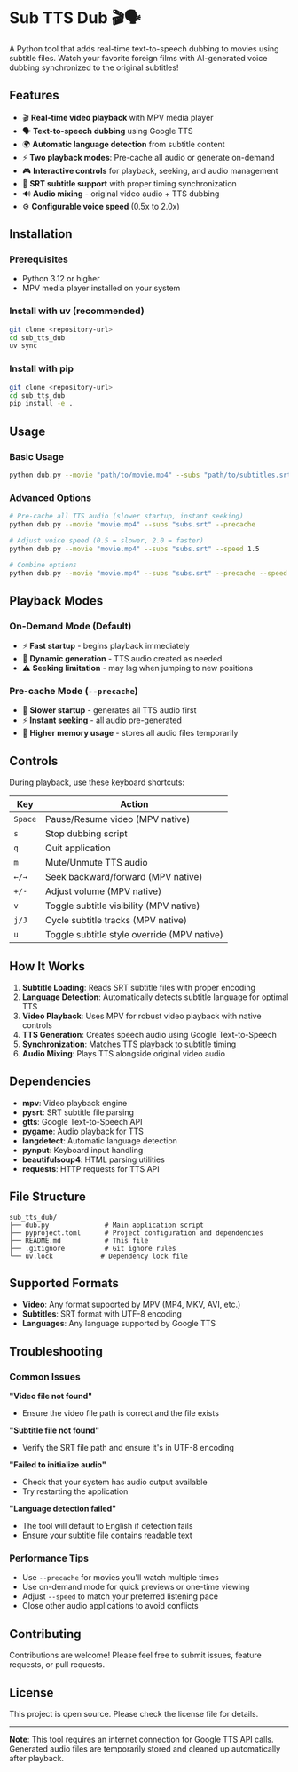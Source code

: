 # Sub TTS Dub 🎬🗣️

A Python tool that adds real-time text-to-speech dubbing to movies using subtitle files. Watch your favorite foreign films with AI-generated voice dubbing synchronized to the original subtitles!

## Features

- 🎬 **Real-time video playback** with MPV media player
- 🗣️ **Text-to-speech dubbing** using Google TTS
- 🌍 **Automatic language detection** from subtitle content
- ⚡ **Two playback modes**: Pre-cache all audio or generate on-demand
- 🎮 **Interactive controls** for playback, seeking, and audio management
- 📄 **SRT subtitle support** with proper timing synchronization
- 🔊 **Audio mixing** - original video audio + TTS dubbing
- ⚙️ **Configurable voice speed** (0.5x to 2.0x)

## Installation

### Prerequisites

- Python 3.12 or higher
- MPV media player installed on your system

### Install with uv (recommended)

```bash
git clone <repository-url>
cd sub_tts_dub
uv sync
```

### Install with pip

```bash
git clone <repository-url>
cd sub_tts_dub
pip install -e .
```

## Usage

### Basic Usage

```bash
python dub.py --movie "path/to/movie.mp4" --subs "path/to/subtitles.srt"
```

### Advanced Options

```bash
# Pre-cache all TTS audio (slower startup, instant seeking)
python dub.py --movie "movie.mp4" --subs "subs.srt" --precache

# Adjust voice speed (0.5 = slower, 2.0 = faster)
python dub.py --movie "movie.mp4" --subs "subs.srt" --speed 1.5

# Combine options
python dub.py --movie "movie.mp4" --subs "subs.srt" --precache --speed 0.8
```

## Playback Modes

### On-Demand Mode (Default)
- ⚡ **Fast startup** - begins playback immediately
- 🔄 **Dynamic generation** - TTS audio created as needed
- ⚠️ **Seeking limitation** - may lag when jumping to new positions

### Pre-cache Mode (`--precache`)
- 🐌 **Slower startup** - generates all TTS audio first
- ⚡ **Instant seeking** - all audio pre-generated
- 💾 **Higher memory usage** - stores all audio files temporarily

## Controls

During playback, use these keyboard shortcuts:

| Key | Action |
|-----|--------|
| `Space` | Pause/Resume video (MPV native) |
| `s` | Stop dubbing script |
| `q` | Quit application |
| `m` | Mute/Unmute TTS audio |
| `←/→` | Seek backward/forward (MPV native) |
| `+/-` | Adjust volume (MPV native) |
| `v` | Toggle subtitle visibility (MPV native) |
| `j/J` | Cycle subtitle tracks (MPV native) |
| `u` | Toggle subtitle style override (MPV native) |

## How It Works

1. **Subtitle Loading**: Reads SRT subtitle files with proper encoding
2. **Language Detection**: Automatically detects subtitle language for optimal TTS
3. **Video Playback**: Uses MPV for robust video playback with native controls
4. **TTS Generation**: Creates speech audio using Google Text-to-Speech
5. **Synchronization**: Matches TTS playback to subtitle timing
6. **Audio Mixing**: Plays TTS alongside original video audio

## Dependencies

- **mpv**: Video playback engine
- **pysrt**: SRT subtitle file parsing
- **gtts**: Google Text-to-Speech API
- **pygame**: Audio playback for TTS
- **langdetect**: Automatic language detection
- **pynput**: Keyboard input handling
- **beautifulsoup4**: HTML parsing utilities
- **requests**: HTTP requests for TTS API

## File Structure

```
sub_tts_dub/
├── dub.py              # Main application script
├── pyproject.toml      # Project configuration and dependencies
├── README.md           # This file
├── .gitignore          # Git ignore rules
└── uv.lock            # Dependency lock file
```

## Supported Formats

- **Video**: Any format supported by MPV (MP4, MKV, AVI, etc.)
- **Subtitles**: SRT format with UTF-8 encoding
- **Languages**: Any language supported by Google TTS

## Troubleshooting

### Common Issues

**"Video file not found"**
- Ensure the video file path is correct and the file exists

**"Subtitle file not found"**
- Verify the SRT file path and ensure it's in UTF-8 encoding

**"Failed to initialize audio"**
- Check that your system has audio output available
- Try restarting the application

**"Language detection failed"**
- The tool will default to English if detection fails
- Ensure your subtitle file contains readable text

### Performance Tips

- Use `--precache` for movies you'll watch multiple times
- Use on-demand mode for quick previews or one-time viewing
- Adjust `--speed` to match your preferred listening pace
- Close other audio applications to avoid conflicts

## Contributing

Contributions are welcome! Please feel free to submit issues, feature requests, or pull requests.

## License

This project is open source. Please check the license file for details.

---

**Note**: This tool requires an internet connection for Google TTS API calls. Generated audio files are temporarily stored and cleaned up automatically after playback.